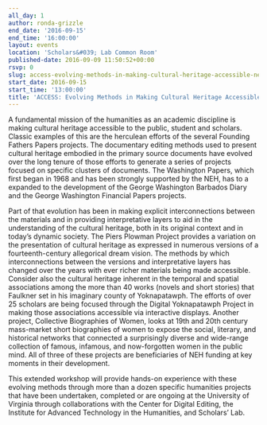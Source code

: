 ```yaml
---
all_day: 1
author: ronda-grizzle
end_date: '2016-09-15'
end_time: '16:00:00'
layout: events
location: 'Scholars&#039; Lab Common Room'
published-date: 2016-09-09 11:50:52+00:00
rsvp: 0
slug: access-evolving-methods-in-making-cultural-heritage-accessible-neh50
start_date: 2016-09-15
start_time: '13:00:00'
title: 'ACCESS: Evolving Methods in Making Cultural Heritage Accessible (NEH@50)'
---
```


A fundamental mission of the humanities as an academic discipline is making cultural heritage accessible to the public, student and scholars. Classic examples of this are the herculean efforts of the several Founding Fathers Papers projects. The documentary editing methods used to present cultural heritage embodied in the primary source documents have evolved over the long tenure of those efforts to generate a series of projects focused on specific clusters of documents. The Washington Papers, which first began in 1968 and has been strongly supported by the NEH, has to a expanded to the development of the George Washington Barbados Diary and the George Washington Financial Papers projects.

Part of that evolution has been in making explicit interconnections between the materials and in providing interpretative layers to aid in the understanding of the cultural heritage, both in its original context and in today’s dynamic society. The Piers Plowman Project provides a variation on the presentation of cultural heritage as expressed in numerous versions of a fourteenth-century allegorical dream vision. The methods by which interconnections between the versions and interpretative layers has changed over the years with ever richer materials being made accessible. Consider also the cultural heritage inherent in the temporal and spatial associations among the more than 40 works (novels and short stories) that Faulkner set in his imaginary county of Yoknapatawph. The efforts of over 25 scholars are being focused through the Digital Yoknapatawph Project in making those associations accessible via interactive displays. Another project, Collective Biographies of Women, looks at 19th and 20th century mass-market short biographies of women to expose the social, literary, and historical networks that connected a surprisingly diverse and wide-range collection of famous, infamous, and now-forgotten women in the public mind. All of three of these projects are beneficiaries of NEH funding at key moments in their development.

This extended workshop will provide hands-on experience with these evolving methods through more than a dozen specific humanities projects that have been undertaken, completed or are ongoing at the University of Virginia through collaborations with the Center for Digital Editing, the Institute for Advanced Technology in the Humanities, and Scholars’ Lab.
